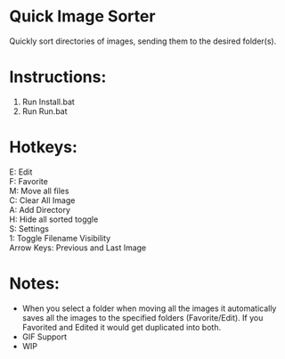 # Quick Image Sorter
Quickly sort directories of images, sending them to the desired folder(s).

# Instructions:
1. Run Install.bat 
2. Run Run.bat


# Hotkeys:
E: Edit <br />
F: Favorite <br />
M: Move all files <br />
C: Clear All Image <br />
A: Add Directory <br />
H: Hide all sorted toggle <br />
S: Settings <br />
1: Toggle Filename Visibility <br />
Arrow Keys: Previous and Last Image

# Notes:
- When you select a folder when moving all the images it automatically saves all the images to the specified folders (Favorite/Edit).  If you Favorited and Edited it would get duplicated into both. <br />
- GIF Support
- WIP
